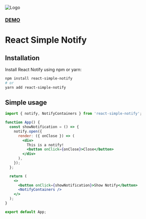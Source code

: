 ![Logo](https://repository-images.githubusercontent.com/765200491/0b4162c0-8e67-4b8d-9d53-58b50c65c0f3)
### [DEMO](http://rsn.gruffix.ru/)

# React Simple Notify

## Installation
Install React Notify using npm or yarn:

```bash
npm install react-simple-notify
# or
yarn add react-simple-notify
```

## Simple usage
```jsx
import { notify, NotifyContainers } from 'react-simple-notify';

function App() {
  const showNotification = () => {
    notify.open({
      render: ({ onClose }) => (
        <div>
          This is a notify!
          <button onClick={onClose}>Close</button>
        </div>
      ),
    });
  };

  return (
    <>
      <button onClick={showNotification}>Show Notify</button>
      <NotifyContainers />
    </>
  );
}

export default App;
```
